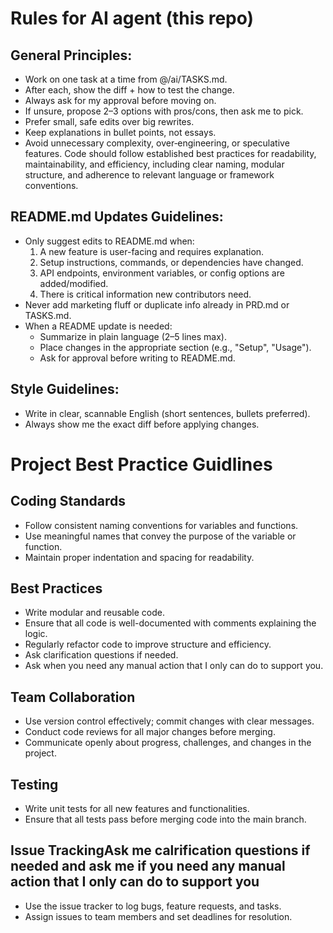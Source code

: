# Rules for AI agent (this repo)

## General Principles:

- Work on one task at a time from @/ai/TASKS.md.
- After each, show the diff + how to test the change.
- Always ask for my approval before moving on.
- If unsure, propose 2–3 options with pros/cons, then ask me to pick.
- Prefer small, safe edits over big rewrites.
- Keep explanations in bullet points, not essays.
- Avoid unnecessary complexity, over‑engineering, or speculative features. Code should follow established best practices for readability, maintainability, and efficiency, including clear naming, modular structure, and adherence to relevant language or framework conventions.

## README.md Updates Guidelines:

- Only suggest edits to README.md when:
  1. A new feature is user-facing and requires explanation.
  2. Setup instructions, commands, or dependencies have changed.
  3. API endpoints, environment variables, or config options are added/modified.
  4. There is critical information new contributors need.
- Never add marketing fluff or duplicate info already in PRD.md or TASKS.md.
- When a README update is needed:
  - Summarize in plain language (2–5 lines max).
  - Place changes in the appropriate section (e.g., "Setup", "Usage").
  - Ask for approval before writing to README.md.

## Style Guidelines:

- Write in clear, scannable English (short sentences, bullets preferred).
- Always show me the exact diff before applying changes.

# Project Best Practice Guidlines

## Coding Standards

- Follow consistent naming conventions for variables and functions.
- Use meaningful names that convey the purpose of the variable or function.
- Maintain proper indentation and spacing for readability.

## Best Practices

- Write modular and reusable code.
- Ensure that all code is well-documented with comments explaining the logic.
- Regularly refactor code to improve structure and efficiency.
- Ask clarification questions if needed.
- Ask when you need any manual action that I only can do to support you.

## Team Collaboration

- Use version control effectively; commit changes with clear messages.
- Conduct code reviews for all major changes before merging.
- Communicate openly about progress, challenges, and changes in the project.

## Testing

- Write unit tests for all new features and functionalities.
- Ensure that all tests pass before merging code into the main branch.

## Issue TrackingAsk me calrification questions if needed and ask me if you need any manual action that I only can do to support you

- Use the issue tracker to log bugs, feature requests, and tasks.
- Assign issues to team members and set deadlines for resolution.
